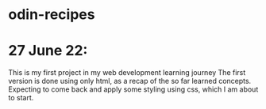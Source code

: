# odin-recipes
# 27 June 22:
This is my first project in my web development learning journey
The first version is done using only html, as a recap of the so far learned concepts.
Expecting to come back and apply some styling using css, which I am about to start.